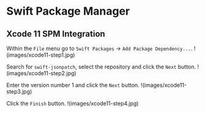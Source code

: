 # Swift Package Manager

## Xcode 11 SPM Integration

Within the `File` menu go to `Swift Packages` -> `Add Package Dependency...`.
!(images/xcode11-step1.jpg)

Search for `swift-jsonpatch`, select the repository and click the `Next` button.
!(images/xcode11-step2.jpg)

Enter the version number 1 and click the `Next` button.
!(images/xcode11-step3.jpg)

Click the `Finish` button.
!(images/xcode11-step4.jpg)